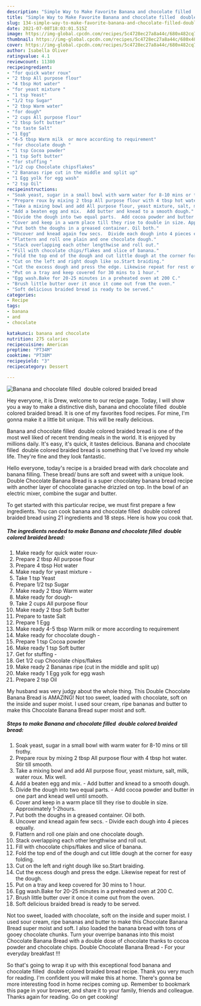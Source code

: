 ```yaml
---
description: "Simple Way to Make Favorite Banana and chocolate filled  double colored braided bread"
title: "Simple Way to Make Favorite Banana and chocolate filled  double colored braided bread"
slug: 134-simple-way-to-make-favorite-banana-and-chocolate-filled-double-colored-braided-bread
date: 2021-07-08T18:03:01.515Z
image: https://img-global.cpcdn.com/recipes/5c4728ec27a8a44c/680x482cq70/banana-and-chocolate-filled-double-colored-braided-bread-recipe-main-photo.jpg
thumbnail: https://img-global.cpcdn.com/recipes/5c4728ec27a8a44c/680x482cq70/banana-and-chocolate-filled-double-colored-braided-bread-recipe-main-photo.jpg
cover: https://img-global.cpcdn.com/recipes/5c4728ec27a8a44c/680x482cq70/banana-and-chocolate-filled-double-colored-braided-bread-recipe-main-photo.jpg
author: Isabella Oliver
ratingvalue: 4.1
reviewcount: 11380
recipeingredient:
- "for quick water roux"
- "2 tbsp All purpose flour"
- "4 tbsp Hot water"
- "for yeast mixture "
- "1 tsp Yeast"
- "1/2 tsp Sugar"
- "2 tbsp Warm water"
- "for dough"
- "2 cups All purpose flour"
- "2 tbsp Soft butter"
- "to taste Salt"
- "1 Egg"
- "4-5 tbsp Warm milk  or more according to requirement"
- "for chocolate dough "
- "1 tsp Cocoa powder"
- "1 tsp Soft butter"
- "for stuffing "
- "1/2 cup Chocolate chipsflakes"
- "2 Bananas ripe cut in the middle and split up"
- "1 Egg yolk for egg wash"
- "2 tsp Oil"
recipeinstructions:
- "Soak yeast, sugar in a small bowl with warm water for 8-10 mins or till frothy."
- "Prepare roux by mixing 2 tbsp All purpose flour with 4 tbsp hot water. Stir till smooth."
- "Take a mixing bowl and add All purpose flour, yeast mixture, salt, milk, water roux. Mix well."
- "Add a beaten egg and mix.  Add butter and knead to a smooth dough."
- "Divide the dough into two equal parts.  Add cocoa powder and butter in one part and knead well until smooth."
- "Cover and keep in a warm place till they rise to double in size. Approximately 1-2hours."
- "Put both the doughs in a greased container. Oil both."
- "Uncover and knead again few secs.  Divide each dough into 4 pieces equally."
- "Flattern and roll one plain and one chocolate dough."
- "Stack overlapping each other lengthwise and roll out."
- "Fill with chocolate chips/flakes and slice of banana."
- "Fold the top end of the dough and cut little dough at the corner for easy folding."
- "Cut on the left and right dough like so.Start braiding."
- "Cut the excess dough and press the edge. Likewise repeat for rest of the dough."
- "Put on a tray and keep covered for 30 mins to 1 hour."
- "Egg wash.Bake for 20-25 minutes in a preheated oven at 200 C."
- "Brush little butter over it once it come out from the oven."
- "Soft delicious braided bread is ready to be served."
categories:
- Recipe
tags:
- banana
- and
- chocolate

katakunci: banana and chocolate 
nutrition: 275 calories
recipecuisine: American
preptime: "PT34M"
cooktime: "PT38M"
recipeyield: "3"
recipecategory: Dessert

---
```



![Banana and chocolate filled  double colored braided bread](https://img-global.cpcdn.com/recipes/5c4728ec27a8a44c/680x482cq70/banana-and-chocolate-filled-double-colored-braided-bread-recipe-main-photo.jpg)

Hey everyone, it is Drew, welcome to our recipe page. Today, I will show you a way to make a distinctive dish, banana and chocolate filled  double colored braided bread. It is one of my favorites food recipes. For mine, I'm gonna make it a little bit unique. This will be really delicious.

Banana and chocolate filled  double colored braided bread is one of the most well liked of recent trending meals in the world. It is enjoyed by millions daily. It's easy, it's quick, it tastes delicious. Banana and chocolate filled  double colored braided bread is something that I've loved my whole life. They're fine and they look fantastic.

Hello everyone, today&#39;s recipe is a braided bread with dark chocolate and banana filling. These bread/ buns are soft and sweet with a unique look. Double Chocolate Banana Bread is a super chocolatey banana bread recipe with another layer of chocolate ganache drizzled on top. In the bowl of an electric mixer, combine the sugar and butter.


To get started with this particular recipe, we must first prepare a few ingredients. You can cook banana and chocolate filled  double colored braided bread using 21 ingredients and 18 steps. Here is how you cook that.

<!--inarticleads1-->

##### The ingredients needed to make Banana and chocolate filled  double colored braided bread:

1. Make ready for quick water roux-
1. Prepare 2 tbsp All purpose flour
1. Prepare 4 tbsp Hot water
1. Make ready for yeast mixture -
1. Take 1 tsp Yeast
1. Prepare 1/2 tsp Sugar
1. Make ready 2 tbsp Warm water
1. Make ready for dough-
1. Take 2 cups All purpose flour
1. Make ready 2 tbsp Soft butter
1. Prepare to taste Salt
1. Prepare 1 Egg
1. Make ready 4-5 tbsp Warm milk  or more according to requirement
1. Make ready for chocolate dough -
1. Prepare 1 tsp Cocoa powder
1. Make ready 1 tsp Soft butter
1. Get for stuffing -
1. Get 1/2 cup Chocolate chips/flakes
1. Make ready 2 Bananas ripe (cut in the middle and split up)
1. Make ready 1 Egg yolk for egg wash
1. Prepare 2 tsp Oil


My husband was very judgy about the whole thing. This Double Chocolate Banana Bread is AMAZING! Not too sweet, loaded with chocolate, soft on the inside and super moist. I used sour cream, ripe bananas and butter to make this Chocolate Banana Bread super moist and soft. 

<!--inarticleads2-->

##### Steps to make Banana and chocolate filled  double colored braided bread:

1. Soak yeast, sugar in a small bowl with warm water for 8-10 mins or till frothy.
1. Prepare roux by mixing 2 tbsp All purpose flour with 4 tbsp hot water. Stir till smooth.
1. Take a mixing bowl and add All purpose flour, yeast mixture, salt, milk, water roux. Mix well.
1. Add a beaten egg and mix.  - Add butter and knead to a smooth dough.
1. Divide the dough into two equal parts.  - Add cocoa powder and butter in one part and knead well until smooth.
1. Cover and keep in a warm place till they rise to double in size. Approximately 1-2hours.
1. Put both the doughs in a greased container. Oil both.
1. Uncover and knead again few secs.  - Divide each dough into 4 pieces equally.
1. Flattern and roll one plain and one chocolate dough.
1. Stack overlapping each other lengthwise and roll out.
1. Fill with chocolate chips/flakes and slice of banana.
1. Fold the top end of the dough and cut little dough at the corner for easy folding.
1. Cut on the left and right dough like so.Start braiding.
1. Cut the excess dough and press the edge. Likewise repeat for rest of the dough.
1. Put on a tray and keep covered for 30 mins to 1 hour.
1. Egg wash.Bake for 20-25 minutes in a preheated oven at 200 C.
1. Brush little butter over it once it come out from the oven.
1. Soft delicious braided bread is ready to be served.


Not too sweet, loaded with chocolate, soft on the inside and super moist. I used sour cream, ripe bananas and butter to make this Chocolate Banana Bread super moist and soft. I also loaded the banana bread with tons of gooey chocolate chunks. Turn your overripe bananas into this moist Chocolate Banana Bread with a double dose of chocolate thanks to cocoa powder and chocolate chips. Double Chocolate Banana Bread - For your everyday breakfast !!! 

So that's going to wrap it up with this exceptional food banana and chocolate filled  double colored braided bread recipe. Thank you very much for reading. I'm confident you will make this at home. There's gonna be more interesting food in home recipes coming up. Remember to bookmark this page in your browser, and share it to your family, friends and colleague. Thanks again for reading. Go on get cooking!
